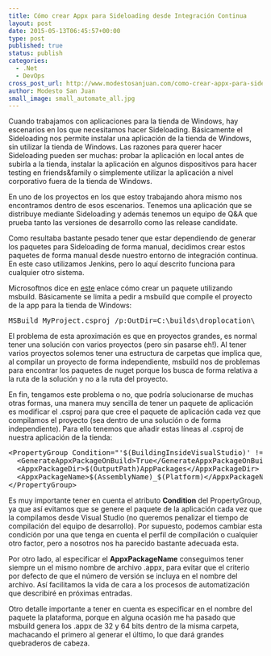 ```yaml
---
title: Cómo crear Appx para Sideloading desde Integración Continua
layout: post
date: 2015-05-13T06:45:57+00:00
type: post
published: true
status: publish
categories:
  - .Net
  - DevOps
cross_post_url: http://www.modestosanjuan.com/como-crear-appx-para-sideloading-desde-integracion-continua/
author: Modesto San Juan
small_image: small_automate_all.jpg
---
```


Cuando trabajamos con aplicaciones para la tienda de Windows, hay escenarios en los que necesitamos hacer Sideloading. Básicamente el Sideloading nos permite instalar una aplicación de la tienda de Windows, sin utilizar la tienda de Windows. Las razones para querer hacer Sideloading pueden ser muchas: probar la aplicación en local antes de subirla a la tienda, instalar la aplicación en algunos dispositivos para hacer testing en friends&family o simplemente utilizar la aplicación a nivel corporativo fuera de la tienda de Windows.

En uno de los proyectos en los que estoy trabajando ahora mismo nos encontramos dentro de esos escenarios. Tenemos una aplicación que se distribuye mediante Sideloading y además tenemos un equipo de Q&A que prueba tanto las versiones de desarrollo como las release candidate.

Como resultaba bastante pesado tener que estar dependiendo de generar los paquetes para Sideloading de forma manual, decidimos crear estos paquetes de forma manual desde nuestro entorno de integración continua. En este caso utilizamos Jenkins, pero lo aquí descrito funciona para cualquier otro sistema.

Microsoftnos dice en [este][1] enlace cómo crear un paquete utilizando msbuild. Básicamente se limita a pedir a msbuild que compile el proyecto de la app para la tienda de Windows:

<pre class="lang:default decode:true">MSBuild MyProject.csproj /p:OutDir=C:\builds\droplocation\</pre>

El problema de esta aproximación es que en proyectos grandes, es normal tener una solución con varios proyectos (pero sin pasarse eh!). Al tener varios proyectos solemos tener una estructura de carpetas que implica que, al compilar un proyecto de forma independiente, msbuild nos de problemas para encontrar los paquetes de nuget porque los busca de forma relativa a la ruta de la solución y no a la ruta del proyecto.

En fin, tengamos este problema o no, que podría solucionarse de muchas otras formas, una manera muy sencilla de tener un paquete de aplicación es modificar el .csproj para que cree el paquete de aplicación cada vez que compilamos el proyecto (sea dentro de una solución o de forma independiente). Para ello tenemos que añadir estas líneas al .csproj de nuestra aplicación de la tienda:

<pre class="lang:xhtml decode:true">&lt;PropertyGroup Condition="'$(BuildingInsideVisualStudio)' != 'true'"&gt;
  &lt;GenerateAppxPackageOnBuild&gt;True&lt;/GenerateAppxPackageOnBuild&gt;
  &lt;AppxPackageDir&gt;$(OutputPath)AppPackages&lt;/AppxPackageDir&gt;
  &lt;AppxPackageName&gt;$(AssemblyName)_$(Platform)&lt;/AppxPackageName&gt;
&lt;/PropertyGroup&gt;    
</pre>

Es muy importante tener en cuenta el atributo **Condition** del PropertyGroup, ya que así evitamos que se genere el paquete de la aplicación cada vez que la compilamos desde Visual Studio (no queremos penalizar el tiempo de compilación del equipo de desarrollo). Por supuesto, podemos cambiar esta condición por una que tenga en cuenta el perfil de compilación o cualquier otro factor, pero a nosotros nos ha parecido bastante adecuada esta.

Por otro lado, al especificar el **AppxPackageName** conseguimos tener siempre un el mismo nombre de archivo .appx, para evitar que el criterio por defecto de que el número de versión se incluya en el nombre del archivo. Así facilitamos la vida de cara a los procesos de automatización que describiré en próximas entradas.

Otro detalle importante a tener en cuenta es especificar en el nombre del paquete la plataforma, porque en alguna ocasión me ha pasado que msbuild genera los .appx de 32 y 64 bits dentro de la misma carpeta, machacando el primero al generar el último, lo que dará grandes quebraderos de cabeza.

&nbsp;

 [1]: https://msdn.microsoft.com/en-us/library/hh924768.aspx